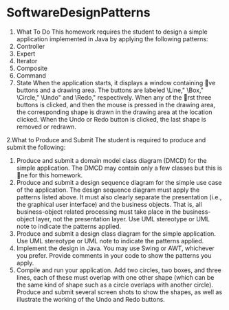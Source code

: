 # SoftwareDesignPatterns
1. What To Do
  This homework requires the student to design a simple application implemented in Java by applying the following
  patterns:
  1. Controller
  2. Expert
  3. Iterator
  4. Composite
  5. Command
  6. State
  When the application starts, it displays a window containing ve buttons and a drawing area. The buttons
  are labeled \Line," \Box," \Circle," \Undo" and \Redo," respectively. When any of the rst three buttons is
  clicked, and then the mouse is pressed in the drawing area, the corresponding shape is drawn in the drawing
  area at the location clicked. When the Undo or Redo button is clicked, the last shape is removed or redrawn.

2.What to Produce and Submit
The student is required to produce and submit the following:
  1. Produce and submit a domain model class diagram (DMCD) for the simple application. The DMCD may
  contain only a few classes but this is ne for this homework.
  2. Produce and submit a design sequence diagram for the simple use case of the application. The design
  sequence diagram must apply the patterns listed above. It must also clearly separate the presentation
  (i.e., the graphical user interface) and the business objects. That is, all business-object related processing
  must take place in the business-object layer, not the presentation layer. Use UML stereotype or UML
  note to indicate the patterns applied.
  3. Produce and submit a design class diagram for the simple application. Use UML stereotype or UML note
  to indicate the patterns applied.
  4. Implement the design in Java. You may use Swing or AWT, whichever you prefer. Provide comments in
  your code to show the patterns you apply.
  5. Compile and run your application. Add two circles, two boxes, and three lines, each of these must overlap
  with one other shape (which can be the same kind of shape such as a circle overlaps with another circle).
  Produce and submit several screen shots to show the shapes, as well as illustrate the working of the Undo
  and Redo buttons.

